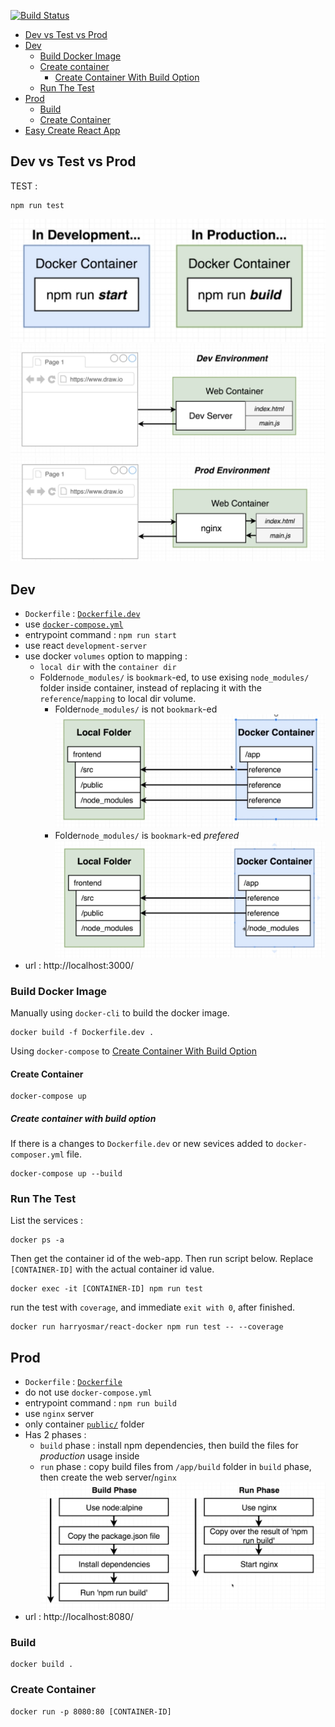 [![Build Status](https://travis-ci.org/harryosmar/react-docker.svg?branch=master)](https://travis-ci.org/harryosmar/react-docker)

* [Dev vs Test vs Prod](#dev-vs-test-vs-prod)
* [Dev](#dev)
    * [Build Docker Image](#build-docker-image)
    * [Create container](#cretate-container)
        * [Create Container With Build Option](#create-container-with-build-option)
    * [Run The Test](#run-the-test)
* [Prod](#prod)
    * [Build](#build)
    * [Create Container](#create-container)
* [Easy Create React App](https://github.com/harryosmar/react-docker/blob/master/react-create-app.md)

## Dev vs Test vs Prod

TEST :

```
npm run test
```

![CMD diff Dev vs Prod](https://github.com/harryosmar/react-docker/raw/master/src/images/cmd-diff-dev-vs-prod.jpg)
![Dev Server](https://github.com/harryosmar/react-docker/raw/master/src/images/dev-server.jpg)
![Prod Server](https://github.com/harryosmar/react-docker/raw/master/src/images/prod-server.jpg)

## Dev

- `Dockerfile` : [`Dockerfile.dev`](https://github.com/harryosmar/react-docker/blob/master/Dockerfile.dev)
- use [`docker-compose.yml`](https://github.com/harryosmar/react-docker/blob/master/docker-compose.yml)
- entrypoint command : `npm run start`
- use react `development-server`
- use docker `volumes` option to mapping :
    - `local dir` with the `container dir`
    - Folder`node_modules/` is `bookmark`-ed, to use exising `node_modules/` folder inside container, instead of replacing it with the `reference`/`mapping` to local dir volume.
        - Folder`node_modules/` is not `bookmark`-ed
        ![Without Bookmark Volume](https://github.com/harryosmar/react-docker/raw/master/src/images/docker-vol-without-bookmark.jpg)
        - Folder`node_modules/` is `bookmark`-ed *prefered*
        ![With Bookmark Volume](https://github.com/harryosmar/react-docker/raw/master/src/images/docker-vol-with-bookmark.jpg)
- url : http://localhost:3000/

### Build Docker Image

Manually using `docker-cli` to build the docker image.

```
docker build -f Dockerfile.dev .
```

Using `docker-compose` to [Create Container With Build Option](#create-container-with-build-option)

#### Create Container

```
docker-compose up
```

##### Create container with build option

If there is a changes to `Dockerfile.dev` or new sevices added to `docker-composer.yml` file.

```
docker-compose up --build
```

### Run The Test

List the services :

```
docker ps -a
```
Then get the container id of the web-app. Then run script below. Replace `[CONTAINER-ID]` with the actual container id value.

```
docker exec -it [CONTAINER-ID] npm run test
```

run the test with `coverage`, and immediate `exit with 0`, after finished.
```
docker run harryosmar/react-docker npm run test -- --coverage
```

## Prod

- `Dockerfile` : [`Dockerfile`](https://github.com/harryosmar/react-docker/blob/master/Dockerfile)
- do not use `docker-compose.yml`
- entrypoint command : `npm run build`
- use `nginx` server
- only container [`public/`](https://github.com/harryosmar/react-docker/tree/master/public) folder 
- Has 2 phases :
    - `build` phase : install npm dependencies, then build the files for *production* usage inside
    - `run` phase : copy build files from `/app/build` folder in `build` phase, then create the web server/`nginx`
![2 phases](https://github.com/harryosmar/react-docker/raw/master/src/images/prod-dockerfile-phase.jpg)
- url : http://localhost:8080/

### Build

```
docker build .
```

### Create Container

```
docker run -p 8080:80 [CONTAINER-ID]
```
